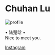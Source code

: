 # Chuhan Lu
![profile](/profile.jpg)

• 陆楚晗 •  
Nice to meet you.



[Instagram](https://www.instagram.com/chlsix16/)

